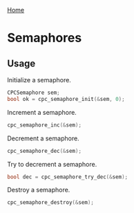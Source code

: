 [Home](https://milesbarr.github.io/cross-platform-c/)

# Semaphores

## Usage

Initialize a semaphore.

```c
CPCSemaphore sem;
bool ok = cpc_semaphore_init(&sem, 0);
```

Increment a semaphore.

```c
cpc_semaphore_inc(&sem);
```

Decrement a semaphore.
   
```c
cpc_semaphore_dec(&sem);
```

Try to decrement a semaphore.

```c
bool dec = cpc_semaphore_try_dec(&sem);
```

Destroy a semaphore.

```c
cpc_semaphore_destroy(&sem);
```
